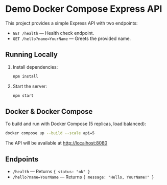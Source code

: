 # Demo Docker Compose Express API

This project provides a simple Express API with two endpoints:

- `GET /health` — Health check endpoint.
- `GET /hello?name=YourName` — Greets the provided name.

## Running Locally

1. Install dependencies:
   ```sh
   npm install
   ```
2. Start the server:
   ```sh
   npm start
   ```

## Docker & Docker Compose

To build and run with Docker Compose (5 replicas, load balanced):

```sh
docker compose up --build --scale api=5
```

The API will be available at [http://localhost:8080](http://localhost:8080)

## Endpoints

- `/health` — Returns `{ status: "ok" }`
- `/hello?name=YourName` — Returns `{ message: "Hello, YourName!" }`
